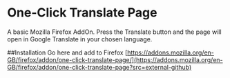 # One-Click Translate Page
A basic Mozilla Firefox AddOn. Press the Translate button and the page will open in Google Translate in your chosen language.

##Installation
Go here and add to Firefox [https://addons.mozilla.org/en-GB/firefox/addon/one-click-translate-page/](https://addons.mozilla.org/en-GB/firefox/addon/one-click-translate-page?src=external-github)
